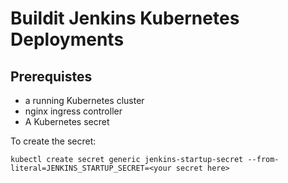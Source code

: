 # Buildit Jenkins Kubernetes Deployments

## Prerequistes
* a running Kubernetes cluster
* nginx ingress controller 
* A Kubernetes secret

To create the secret:

    kubectl create secret generic jenkins-startup-secret --from-literal=JENKINS_STARTUP_SECRET=<your secret here>
